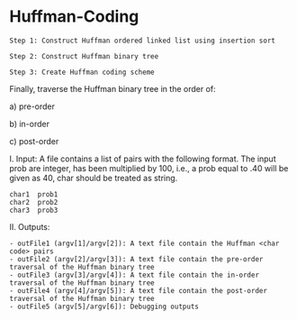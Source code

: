 # Huffman-Coding

	Step 1: Construct Huffman ordered linked list using insertion sort
  
	Step 2: Construct Huffman binary tree
  
	Step 3: Create Huffman coding scheme
  
  Finally, traverse the Huffman binary tree in the order of:
	
  a) pre-order 
	
  b) in-order
	
  c) post-order


I. Input: A file contains a list of <char prob> pairs with the  following format. The input prob are integer, has been multiplied by 100, i.e., a prob equal to .40 will be given as 40, char should be treated as string. 

	char1  prob1  
	char2  prob2
	char3  prob3



II. Outputs: 

    - outFile1 (argv[1]/argv[2]): A text file contain the Huffman <char code> pairs 
    - outFile2 (argv[2]/argv[3]): A text file contain the pre-order traversal of the Huffman binary tree
    - outFile3 (argv[3]/argv[4]): A text file contain the in-order traversal of the Huffman binary tree
    - outFile4 (argv[4]/argv[5]): A text file contain the post-order traversal of the Huffman binary tree
    - outFile5 (argv[5]/argv[6]): Debugging outputs
